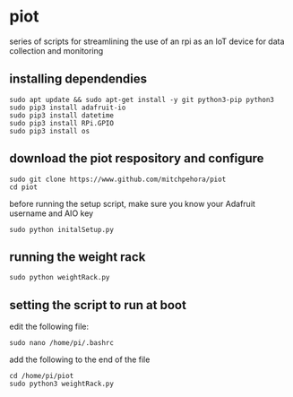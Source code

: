 # piot
series of scripts for streamlining the use of an rpi as an IoT device for data collection and monitoring

## installing dependendies
```
sudo apt update && sudo apt-get install -y git python3-pip python3
sudo pip3 install adafruit-io
sudo pip3 install datetime
sudo pip3 install RPi.GPIO
sudo pip3 install os
```
## download the piot respository and configure
```
sudo git clone https://www.github.com/mitchpehora/piot
cd piot
```
before running the setup script, make sure you know your Adafruit username and AIO key
```
sudo python initalSetup.py
```

## running the weight rack
```
sudo python weightRack.py
```

## setting the script to run at boot
edit the following file:
```
sudo nano /home/pi/.bashrc
```
add the following to the end of the file
```
cd /home/pi/piot
sudo python3 weightRack.py
```
